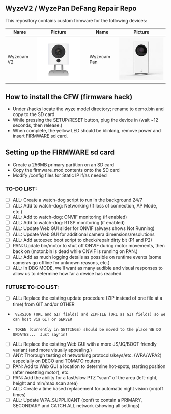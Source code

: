 ## WyzeV2 / WyzePan DeFang Repair Repo

This repository contains custom firmware for the following devices:


Name | Picture | | Name | Picture
--- | --- | --- | --- | ---
Wyzecam V2 | ![XiaoFang](/wyzev2.png) | | Wyzecam Pan | ![Dafang](/wyzepan.png)

## How to install the CFW (firmware hack)
* Under /hacks locate the wyze model directory; rename to demo.bin and copy to the SD card.
* While pressing the SETUP/RESET button, plug the device in (wait ~12 seconds, then release.)
* When complete, the yellow LED should be blinking, remove power and insert FIRMWARE sd card.

## Setting up the FIRMWARE sd card
* Create a 256MB primary partition on an SD card
* Copy the firmware_mod contents onto the SD card
* Modify /config files for Static IP if/as needed

### TO-DO LIST:
* [ ] ALL: Create a watch-dog script to run in the background 24/7
* [ ] ALL: Add to watch-dog: Networking (If loss of connection, AP Mode, etc.)
* [ ] ALL: Add to watch-dog: ONVIF monitoring (if enabled)
* [ ] ALL: Add to watch-dog: RTSP monitoring (if enabled)
* [ ] ALL: Update Web GUI slider for ONVIF (always shows Not Running)
* [ ] ALL: Update Web GUI for additional camera dimensions/resolutions
* [ ] ALL: Add autoexec boot script to check/repair dirty bit (P1 and P2)
* [ ] PAN: Update bin/motor to shut off ONVIF during motor movements, then back on (motor.bin is dead while ONVIF is running on PAN.)
* [ ] ALL: Add as much logging details as possible on runtime events (some cameras go offline for unknown reasons, etc.)
* [ ] ALL: In DBG MODE, we'll want as many audible and visual responses to allow us to determine how far a device has reached.

### FUTURE TO-DO LIST:
* [ ] ALL: Replace the existing update procedure (ZIP instead of one file at a time) from GIT and/or OTHER
*      VERSION (URL and GIT fields) and ZIPFILE (URL as GIT fields) so we can host via GIT or SERVER
*      TOKEN (Currently in SETTINGS) should be moved to the place WE DO UPDATES...  Just say'in!
* [ ] ALL: Replace the existing Web GUI with a more JS/JQ/BOOT friendly variant (and more visually appealing.)
* [ ] ANY: Thorough testing of networking protocols/keys/etc. (WPA/WPA2) especially on DECO and TOMATO routers
* [ ] PAN: Add to Web GUI a location to determine hot-spots, starting position (after resetting motor), etc.
* [ ] PAN: Add the ability for a fast/slow PTZ "scan" of the area (left-right, height and min/max scan area)
* [ ] ALL: Create a time based replacement for automatic night vision (on/off times)
* [ ] ALL: Update WPA_SUPPLICANT (conf) to contain a PRIMARY, SECONDARY and CATCH ALL network (showing all settings)
